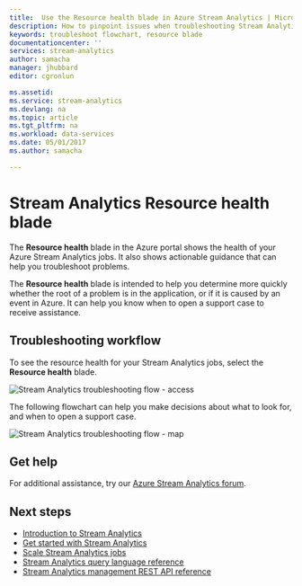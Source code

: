 ```yaml
---
title:  Use the Resource health blade in Azure Stream Analytics | Microsoft Docs
description: How to pinpoint issues when troubleshooting Stream Analytics jobs.
keywords: troubleshoot flowchart, resource blade
documentationcenter: ''
services: stream-analytics
author: samacha
manager: jhubbard
editor: cgronlun

ms.assetid: 
ms.service: stream-analytics
ms.devlang: na
ms.topic: article
ms.tgt_pltfrm: na
ms.workload: data-services
ms.date: 05/01/2017
ms.author: samacha

---
```


# Stream Analytics Resource health blade

The **Resource health** blade in the Azure portal shows the health of your Azure Stream Analytics jobs. It also shows actionable guidance that can help you troubleshoot problems. 

The **Resource health** blade is intended to help you determine more quickly whether the root of a problem is in the application, or if it is caused by an event in Azure. It can help you know when to open a support case to receive assistance.

## Troubleshooting workflow

To see the resource health for your Stream Analytics jobs, select the **Resource health** blade. 

![Stream Analytics troubleshooting flow - access](media/stream-analytics-resource-health/stream-analytics-access-troubleshooting.png)

The following flowchart can help you make decisions about what to look for, and when to open a support case.

![Stream Analytics troubleshooting flow - map](media/stream-analytics-resource-health/stream-analytics-troubleshooting-map.png)

## Get help
For additional assistance, try our [Azure Stream Analytics forum](https://social.msdn.microsoft.com/Forums/en-US/home?forum=AzureStreamAnalytics).

## Next steps
* [Introduction to Stream Analytics](stream-analytics-introduction.md)
* [Get started with Stream Analytics](stream-analytics-real-time-fraud-detection.md)
* [Scale Stream Analytics jobs](stream-analytics-scale-jobs.md)
* [Stream Analytics query language reference](https://msdn.microsoft.com/library/azure/dn834998.aspx)
* [Stream Analytics management REST API reference](https://msdn.microsoft.com/library/azure/dn835031.aspx)